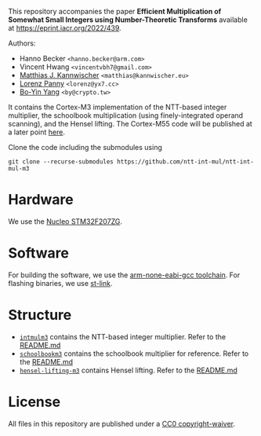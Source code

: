 This repository accompanies the paper **Efficient Multiplication of Somewhat Small Integers using Number-Theoretic Transforms** available at https://eprint.iacr.org/2022/439.


Authors:
 - Hanno Becker `<hanno.becker@arm.com>`
 - Vincent Hwang `<vincentvbh7@gmail.com>`
 - [Matthias J. Kannwischer](https://kannwischer.eu/) `<matthias@kannwischer.eu>`
 - [Lorenz Panny](https://yx7.cc/) `<lorenz@yx7.cc>`
 - [Bo-Yin Yang](https://homepage.iis.sinica.edu.tw/pages/byyang/) `<by@crypto.tw>`

It contains the Cortex-M3 implementation of the NTT-based integer multiplier,
the schoolbook multiplication (using finely-integrated operand scanning),
and the Hensel lifting.
The Cortex-M55 code will be published at a later point [here](https://gitlab.com/arm-research/security/pqmx).


Clone the code including the submodules using

```
git clone --recurse-submodules https://github.com/ntt-int-mul/ntt-int-mul-m3
```

# Hardware

We use the [Nucleo STM32F207ZG](https://www.st.com/en/evaluation-tools/nucleo-f207zg.html).


# Software
For building the software, we use the [arm-none-eabi-gcc toolchain](https://developer.arm.com/Tools%20and%20Software/GNU%20Toolchain).
For flashing binaries, we use [st-link](https://github.com/stlink-org/stlink).

# Structure
- [`intmulm3`](./intmulm3/) contains the NTT-based integer multiplier. Refer to the [README.md](./intmulm3/README.md)
- [`schoolbookm3`](./schoolbookm3/) contains the schoolbook multiplier for reference. Refer to the [README.md](./schoolbookm3/README.md)
- [`hensel-lifting-m3`](./hensel-lifting-m3/) contains Hensel lifting. Refer to the [README.md](./hensel-lifting-m3/README.md)

# License
All files in this repository are published under a [CC0 copyright-waiver](https://creativecommons.org/share-your-work/public-domain/cc0/).
